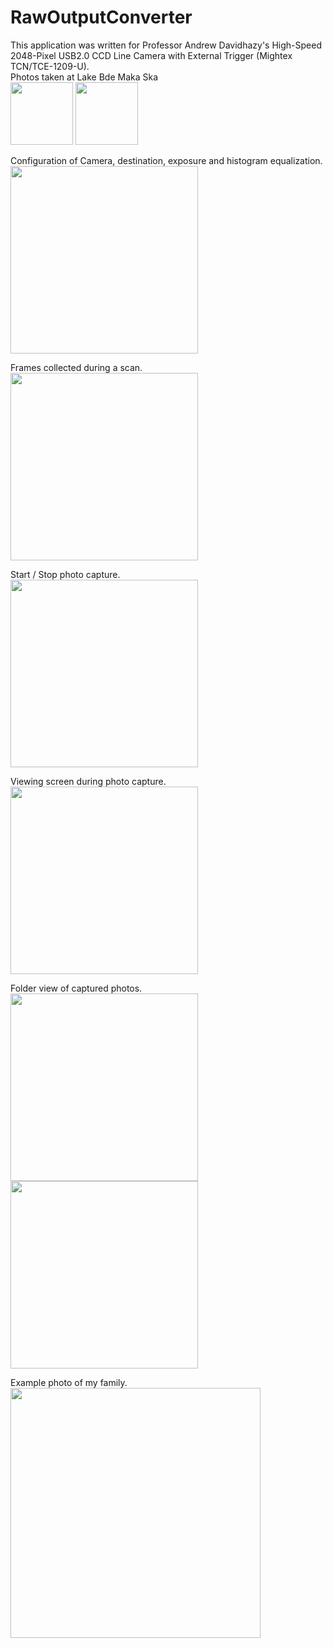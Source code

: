 # RawOutputConverter
This application was written for Professor Andrew Davidhazy's High-Speed 2048-Pixel USB2.0 CCD Line Camera with External Trigger (Mightex TCN/TCE-1209-U).\
Photos taken at Lake Bde Maka Ska \
<img height="100" src="https://user-images.githubusercontent.com/1282659/131254678-5074a060-ce41-4f67-8972-d2cfcaa079e3.jpg">
<img height="100" src="https://user-images.githubusercontent.com/1282659/131254682-988c510d-d4a6-4a7d-8519-19f69385bc52.jpg">

Configuration of Camera, destination, exposure and histogram equalization. \
<img height="300" src="https://user-images.githubusercontent.com/1282659/131255060-da802c7e-47ac-4742-b4c9-c2889d960a8b.png">

Frames collected during a scan. \
<img height="300" src="https://user-images.githubusercontent.com/1282659/131255063-2e48a34e-f4a9-4cb2-b1ad-ccac9a81014a.png">

Start / Stop photo capture. \
<img height="300" src="https://user-images.githubusercontent.com/1282659/131255069-351e8d5f-2c34-4c9e-aef4-5649875948c2.png">

Viewing screen during photo capture. \
<img height="300" src="https://user-images.githubusercontent.com/1282659/131255084-4f3f184d-909e-43ee-a22a-f3557d881f4b.png">

Folder view of captured photos. \
<img height="300" src="https://user-images.githubusercontent.com/1282659/131255097-636f1a1c-c017-41ea-b69d-989501a2c469.png">
<img height="300" src="https://user-images.githubusercontent.com/1282659/131255104-74f2822e-6be3-4bd2-a660-05d2212a8708.png">

Example photo of my family. \
<img height="400" src="https://user-images.githubusercontent.com/1282659/131255107-3fb3a81c-d811-4d0d-8c7f-48882753ca10.png">


